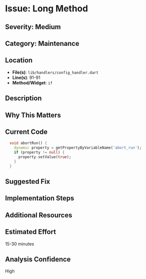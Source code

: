 # Issue: Long Method

## Severity: Medium

## Category: Maintenance

## Location
- **File(s)**: `lib/handlers/config_handler.dart`
- **Line(s)**: 91-91
- **Method/Widget**: `if`

## Description


## Why This Matters


## Current Code
```dart
  void abortRun() {
    dynamic property = getPropertyByVariableName('abort_run');
    if (property != null) {
      property.setValue(true);
    }
  }
```

## Suggested Fix


## Implementation Steps


## Additional Resources


## Estimated Effort
15-30 minutes

## Analysis Confidence
High
